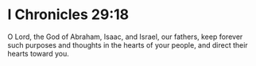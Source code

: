 # I Chronicles 29:18

O Lord, the God of Abraham, Isaac, and Israel, our fathers, keep forever such purposes and thoughts in the hearts of your people, and direct their hearts toward you.
